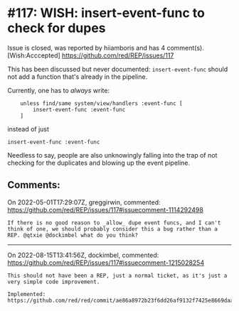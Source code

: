 
#117: WISH: insert-event-func to check for dupes
================================================================================
Issue is closed, was reported by hiiamboris and has 4 comment(s).
[Wish:Acccepted]
<https://github.com/red/REP/issues/117>

This has been discussed but never documented: `insert-event-func` should not add a function that's already in the pipeline.

Currently, one has to *always* write:
```
	unless find/same system/view/handlers :event-func [
		insert-event-func :event-func
	]
```
instead of just
```
insert-event-func :event-func
```

Needless to say, people are also unknowingly falling into the trap of not checking for the duplicates and blowing up the event pipeline.


Comments:
--------------------------------------------------------------------------------

On 2022-05-01T17:29:07Z, greggirwin, commented:
<https://github.com/red/REP/issues/117#issuecomment-1114292498>

    If there is no good reason to _allow_ dupe event funcs, and I can't think of one, we should probably consider this a bug rather than a REP. @qtxie @dockimbel what do you think?

--------------------------------------------------------------------------------

On 2022-08-15T13:41:56Z, dockimbel, commented:
<https://github.com/red/REP/issues/117#issuecomment-1215028254>

    This should not have been a REP, just a normal ticket, as it's just a very simple code improvement.
    
    Implemented: https://github.com/red/red/commit/ae86a8972b23f6dd26af9132f7425e8669daac5d

